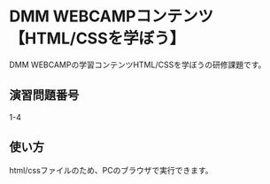 # DMM WEBCAMPコンテンツ【HTML/CSSを学ぼう】
DMM WEBCAMPの学習コンテンツHTML/CSSを学ぼうの研修課題です。
## 演習問題番号
1-4
## 使い方
html/cssファイルのため、PCのブラウザで実行できます。